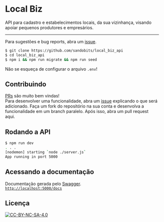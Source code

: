 # Local Biz

API para cadastro e estabelecimentos locais, da sua vizinhança, visando apoiar pequenos produtores e empresários.  

***

Para sugestões e bug reports, abra um [issue](https://github.com/sandobits/local_biz_api/issues).  

```sh
$ git clone https://github.com/sandobits/local_biz_api
$ cd local_biz_api
$ npm i && npm run migrate && npm run seed
```

Não se esqueça de configurar o arquivo `.env`!  

## Contribuindo  

[PRs](https://github.com/sandobits/local_biz_api/pulls) são muito bem vindas!  
Para desenvolver uma funcionalidade, abra um [issue](https://github.com/sandobits/local_biz_api/issues) explicando o que será adicionado.
Faça um fork do repositório na sua conta e desenvolva a funcionalidade em um branch paralelo. Após isso, abra um pull request aqui.  

## Rodando a API

```sh
$ npm run dev
. . .
[nodemon] starting `node ./server.js`
App running in port 5000
```

## Acessando a documentação

Documentação gerada pelo [Swagger](https://swagger.io/).  
[`http://localhost:5000/docs`](http://localhost:5000/docs)

## Licença

[![CC-BY-NC-SA-4.0](https://i.creativecommons.org/l/by-nc-sa/4.0/80x15.png)](https://creativecommons.org/licenses/by-nc-sa/4.0/deed.pt_BR "Creative Commons Attribution-NonCommercial-ShareAlike 4.0 International License")
